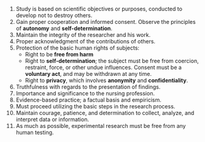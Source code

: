 1. Study is based on scientific objectives or purposes, conducted to develop not to destroy others.
2. Gain proper cooperation and informed consent. Observe the principles of **autonomy** and **self-determination**.
3. Maintain the integrity of the researcher and his work.
4. Proper acknowledgment of the contributions of others.
5. Protection of the basic human rights of subjects:
	- Right to be **free from harm**
	- Right to **self-determination**; the subject must be free from coercion, restraint, force, or other undue influences. Consent must be a **voluntary act**, and may be withdrawn at any time.
	- Right to **privacy**, which involves **anonymity** and **confidentiality**.
6. Truthfulness with regards to the presentation of findings.
7. Importance and significance to the nursing profession.
8. Evidence-based practice; a factual basis and empiricism.
9. Must proceed utilizing the basic steps in the research process.
10. Maintain courage, patience, and determination to collect, analyze, and interpret data or information.
11. As much as possible, experimental research must be free from any human testing.